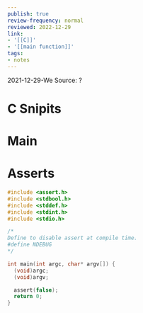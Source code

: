 ```yaml
---
publish: true
review-frequency: normal
reviewed: 2022-12-29
link:
- '[[C]]'
- '[[main function]]'
tags:
- notes
---
```

2021-12-29-We
Source: ?

# C Snipits

# Main

# Asserts

```c
#include <assert.h>
#include <stdbool.h>
#include <stddef.h>
#include <stdint.h>
#include <stdio.h>

/*
Define to disable assert at compile time.
#define NDEBUG
*/

int main(int argc, char* argv[]) {
  (void)argc;
  (void)argv;

  assert(false);
  return 0;
}
```